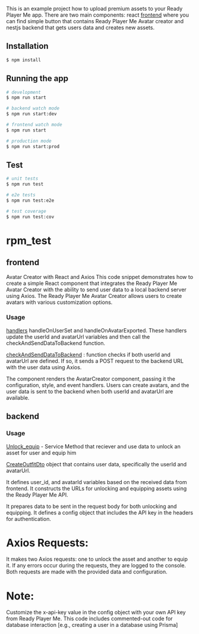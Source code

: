 
This is an example project how to upload premium assets to your Ready Player Me app. 
There are two main components: react [frontend](https://github.com/wolverine0606/rpm_test/tree/main/frontend/button_view) where you can find simple button that contains Ready Player Me Avatar creator and nestjs backend that gets users data and creates new assets.

## Installation

```bash
$ npm install
```
## Running the app

```bash
# development
$ npm run start

# backend watch mode
$ npm run start:dev

# frontend watch mode
$ npm run start

# production mode
$ npm run start:prod
```

## Test

```bash
# unit tests
$ npm run test

# e2e tests
$ npm run test:e2e

# test coverage
$ npm run test:cov
```

# rpm_test

## frontend
Avatar Creator with React and Axios
This code snippet demonstrates how to create a simple React component that integrates the Ready Player Me Avatar Creator with the ability to 
send user data to a local backend server using Axios. The Ready Player Me Avatar Creator allows users to create avatars with various customization options.

### Usage
[handlers](https://github.com/wolverine0606/rpm_test/blob/main/frontend/button_view/src/handleEvents.js) 
handleOnUserSet and handleOnAvatarExported. These handlers update the userId and avatarUrl variables and then call the checkAndSendDataToBackend function.
 
[checkAndSendDataToBackend](https://github.com/wolverine0606/rpm_test/blob/main/frontend/button_view/src/handleEvents.js#L31-L50) 
: function checks if both userId and avatarUrl are defined. If so, it sends a POST request to the  backend URL with the user data using Axios.

The component renders the AvatarCreator component, passing it the configuration, style, and event handlers. Users can create avatars, 
and the user data is sent to the backend when both userId and avatarUrl are available.


## backend
### Usage
[Unlock_equip](https://github.com/wolverine0606/rpm_test/blob/main/backend/dich/src/create_asset/create_asset.service.ts) - Service Method that reciever and use data to unlock an asset for user and equip him

[CreateOutfitDto](https://github.com/wolverine0606/rpm_test/blob/main/backend/dich/src/dtos/user_rpm.dto.ts) object that contains user data, specifically the userId and avatarUrl.

It defines user_id, and avatarId variables based on the received data from frontend.
It constructs the URLs for unlocking and equipping assets using the Ready Player Me API.

It prepares data to be sent in the request body for both unlocking and equipping.
It defines a config object that includes the API key in the headers for authentication.

# Axios Requests:
It makes two Axios requests: one to unlock the asset and another to equip it. If any errors occur during the requests, they are logged to the console.
Both requests are made with the provided data and configuration.

# Note:
Customize the x-api-key value in the config object with your own API key from Ready Player Me.
This code includes commented-out code for database interaction [e.g., creating a user in a database using Prisma]
    
